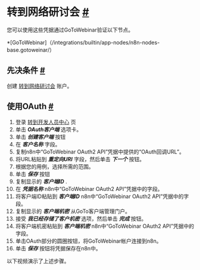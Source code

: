 


 转到网络研讨会
 [#](#gotowebinar "永久链接")
=================================================



 您可以使用这些凭据通过GoToWebinar验证以下节点。
 


*[GoToWebinar]（/integrations/builtin/app-nodes/n8n-nodes-base.gotoweinar/）



 先决条件
 [#](#先决条件 "永久链接")
-----------------------------------------------------



 创建
 [转到网络研讨会](https://gotowebinar.com/) 
 账户。
 



 使用OAuth
 [#](#使用oauth "永久链接")
-------------------------------------------------



1. 登录
 [转到开发人员中心](https://developer.goto.com/) 
 页
2. 单击
 ***OAuth客户端***
 选项卡。
3. 单击
 ***创建客户端***
 按钮
4. 在
 ***客户名称***
 字段。
5. 复制n8n中“GoToWebinar OAuth2 API”凭据中提供的“OAuth回调URL”。
6. 将URL粘贴到
 ***重定向URI***
 字段，然后单击
 ***下一个***
 按钮。
7. 根据您的用例，选择所需的范围。
8. 单击
 ***保存***
 按钮
9. 复制显示的
 ***客户端ID***
 .
10. 在
 ***凭据名称***
 n8n中“GoToWebinar OAuth2 API”凭据中的字段。
11. 将客户端ID粘贴到
 ***客户端ID***
 n8n中“GoToWebinar OAuth2 API”凭据中的字段。
12. 复制显示的
 ***客户端机密***
 从GoTo客户端管理门户。
13. 接受
 ***我已经存储了客户机密***
 选项，然后单击
 ***完成***
 按钮。
14. 将客户端机密粘贴到
 ***客户端机密***
 n8n中“GoToWebinar OAuth2 API”凭据中的字段。
15. 单击OAuth部分的圆圈按钮，将GoToWebinar帐户连接到n8n。
16. 单击
 ***保存***
 按钮将凭据保存在n8n中。



 以下视频演示了上述步骤。
 








